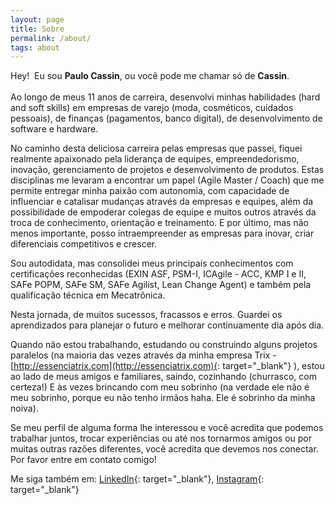 ```yaml
---
layout: page
title: Sobre
permalink: /about/
tags: about
---
```


Hey\! &nbsp;Eu sou **Paulo Cassin**, ou voc&ecirc; pode me chamar s&oacute; de **Cassin**.<br><br>Ao longo de meus 11 anos de carreira, desenvolvi minhas habilidades (hard and soft skills) em empresas de varejo (moda, cosm&eacute;ticos, cuidados pessoais), de finan&ccedil;as (pagamentos, banco digital), de desenvolvimento de software e hardware.

No caminho desta deliciosa carreira pelas empresas que passei, fiquei realmente apaixonado pela lideran&ccedil;a de equipes, empreendedorismo, inova&ccedil;&atilde;o, gerenciamento de projetos e desenvolvimento de produtos. Estas disciplinas me levaram a encontrar um papel (Agile Master / Coach) que me permite entregar minha paix&atilde;o com autonomia, com capacidade de influenciar e catalisar mudan&ccedil;as atrav&eacute;s da empresas e equipes, al&eacute;m da possibilidade de empoderar colegas de equipe e muitos outros atrav&eacute;s da troca de conhecimento, orienta&ccedil;&atilde;o e treinamento. E por &uacute;ltimo, mas n&atilde;o menos importante, posso intraempreender as empresas para inovar, criar diferenciais competitivos e crescer.

Sou autodidata, mas consolidei meus principais conhecimentos com certifica&ccedil;&otilde;es reconhecidas (EXIN ASF, PSM-I, ICAgile - ACC, KMP I e II, SAFe POPM, SAFe SM, SAFe Agilist, Lean Change Agent) e tamb&eacute;m pela qualifica&ccedil;&atilde;o t&eacute;cnica em Mecatr&ocirc;nica.

Nesta jornada, de muitos sucessos, fracassos e erros. Guardei os aprendizados para planejar o futuro e melhorar continuamente dia ap&oacute;s dia.

Quando n&atilde;o estou trabalhando, estudando ou construindo alguns projetos paralelos (na maioria das vezes atrav&eacute;s da minha empresa Trix - [http://essenciatrix.com](http://essenciatrix.com){: target="_blank"} ), estou ao lado de meus amigos e familiares, saindo, cozinhando (churrasco, com certeza\!) E &agrave;s vezes brincando com meu sobrinho (na verdade ele n&atilde;o &eacute; meu sobrinho, porque eu n&atilde;o tenho irm&atilde;os haha. Ele &eacute; sobrinho da minha noiva).

Se meu perfil de alguma forma lhe interessou e voc&ecirc; acredita que podemos trabalhar juntos, trocar experi&ecirc;ncias ou at&eacute; nos tornarmos amigos ou por muitas outras raz&otilde;es diferentes, voc&ecirc; acredita que devemos nos conectar. Por favor entre em contato comigo\!&nbsp;

Me siga tamb&eacute;m em: [LinkedIn](http://linkedin/in/pccassin){: target="_blank"}, [Instagram](https://www.instagram.com/pccassin/){: target="_blank"}